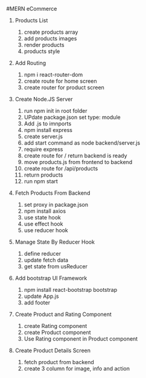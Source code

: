 #MERN eCommerce

1. Products List
    1. create products array
    2. add products images
    3. render products
    4. products style

2. Add Routing
    1. npm i react-router-dom
    2. create route for home screen
    3. create router for product screen

3. Create Node.JS Server
    1. run npm init in root folder
    2. UPdate package.json set type: module
    3. Add .js to imnports
    4. npm install express
    5. create server.js
    6. add start command as node backend/server.js
    7. require express
    8. create route for / return backend is ready
    9. move products.js from frontend to backend
    10. create route for /api/products
    11. return products
    12. run npm start

4. Fetch Products From Backend
    1. set proxy in package.json
    2. npm install axios
    3. use state hook
    4. use effect hook
    5. use reducer hook

5. Manage State By Reducer Hook
    1. define reducer
    2. update fetch data
    3. get state from usReducer

6. Add bootstrap UI Framework
    1. npm install react-bootstrap bootstrap
    2. update App.js
    3. add footer

7. Create Product and Rating Component
    1. create Rating component
    2. create Product component
    3. Use Rating component in Product component

8. Create Product Details Screen
    1. fetch product from backend
    2. create 3 column for image, info and action